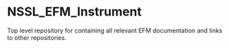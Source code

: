 # NSSL_EFM_Instrument
Top level repository for containing all relevant EFM documentation and links to other repositories.
